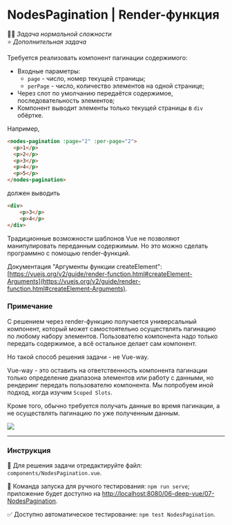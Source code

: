 # NodesPagination | Render-функция

👷🏻 _Задача нормальной сложности_<br>
⭐ _Дополнительная задача_

Требуется реализовать компонент пагинации содержимого:
- Входные параметры:
    - `page` - число, номер текущей страницы;
    - `perPage` - число, количество элементов на одной странице;
- Через слот по умолчанию передаётся содержимое, последовательность элементов;
- Компонент выводит элементы только текущей страницы в `div` обёртке.

Например,

```html
<nodes-pagination :page="2" :per-page="2">
  <p>1</p>
  <p>2</p>
  <p>3</p>
  <p>4</p>
  <p>5</p>
</nodes-pagination>
```

должен выводить 

```html
<div>
    <p>3</p>
    <p>4</p>
</div>
```

Традиционные возможности шаблонов Vue не позволяют манипулировать переданным содержимым. Но это можно сделать программно с помощью render-функций.

Документация "Аргументы функции createElement": [https://vuejs.org/v2/guide/render-function.html#createElement-Arguments](https://vuejs.org/v2/guide/render-function.html#createElement-Arguments).

### Примечание

С решением через render-функцию получается универсальный компонент, который может самостоятельно осуществлять пагинацию по любому набору элементов. Пользователю компонента надо только передать содержимое, а всё остальное делает сам компонент.

Но такой способ решения задачи - не Vue-way.

Vue-way - это оставить на ответственность компонента пагинации только определение диапазона элементов или работу с данными, но рендеринг передать пользователю компонента. Мы попробуем иной подход, когда изучим `Scoped Slots`.

Кроме того, обычно требуется получать данные во время пагинации, а не осуществлять пагинацию по уже полученным данным. 

<img src="https://i.imgur.com/WfQ1Vca.gif" />

---

### Инструкция

📝 Для решения задачи отредактируйте файл: `components/NodesPagination.vue`.

🚀 Команда запуска для ручного тестирования: `npm run serve`;<br>
приложение будет доступно на [http://localhost:8080/06-deep-vue/07-NodesPagination](http://localhost:8080/06-deep-vue/07-NodesPagination).

✅ Доступно автоматическое тестирование: `npm test NodesPagination`.
